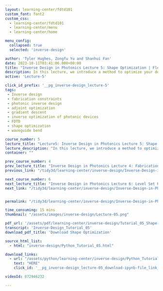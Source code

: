 ```yaml
---
layout: learning-center/fdtd101
custom_font: font2
custom_css:
  - learning-center/fdtd101
  - learning-center/menu
  - learning-center/home

menu_config:
  collapsed: true
  selected: 'inverse-design'

author: 'Tyler Hughes, Zongfu Yu and Shanhui Fan'
date: 2023-10-11T03:41:06.000+00:00
title: "Inverse Design in Photonics Lecture 5: Shape Optimization | Flexcompute"
description: In this lecture, we introduce a method to optimize your device with respect to a geometric parameterization using inverse design and the adjoint method.
active: 'Lecture-5'

click_id_prefix: '__pg_inverse-design_lecture-5'
tags:
 - Inverse design
 - fabrication constraints
 - photonic inverse design
 - adjoint optimization
 - gradient descent
 - inverse optimization of photonic devices
 - FDTD
 - shape optimization
 - waveguide bend

course_number: 5
lecture_title: "Lecture5: Inverse Design in Photonics Lecture 5: Shape Optimization"
lecture_description: "In this lecture, we introduce a method to optimize your device with  respect to a geometric parameterization using inverse design and the adjoint method. As an example, we demonstrate the inverse design of a 90 degree waveguide bend by shifting the boundaries of the device."
container: ""

prev_course_number: 4
prev_lecture_title: "Inverse Design in Photonics Lecture 4: Fabrication Constraints"
previous_link: "/tidy3d/learning-center/inverse-design/Inverse-Design-in-Photonics-Lecture-4-Fabrication-Constraints/"

next_course_number: 6
next_lecture_title: "Inverse Design in Photonics Lecture 6: Level Set Parameterization"
next_link: "/tidy3d/learning-center/inverse-design/Inverse-Design-in-Photonics-Lecture-6-Level-Set-Parameterization/"


permalink: "/tidy3d/learning-center/inverse-design/Inverse-Design-in-Photonics-Lecture-5-Shape-Optimization/"

time_consuming: 15 mins
thumbnail: "/assets/images/inverse-design/Lecture-05.png"

pdf_url: '/assets/pdf/learning-center/inverse-design/Tutorial_05_Shape-Optimization.pdf'
transcript: 'Inverse-Design_Tutorial_05'
download_pdf_title: 'Download Shape Optimization'

source_html_list:
  - html: "inverse-design/Python_Tutorial_05.html"

download_links:
  - url: "/assets/python/learning-center/inverse-design/Python_Tutorial_05.ipynb"
    text: "HERE"
    click_id: '__pg_inverse-design_lecture-05_download-ipynb-file_link_here'

videoId: 872946232

---
```


